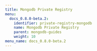 ```yaml
---
title: Mongodb Private Registry
menu:
  docs_0.8.0-beta.2:
    identifier: private-registry-mongodb
    name: Mongodb Private Registry
    parent: mongodb-guides
    weight: 10
menu_name: docs_0.8.0-beta.2
---
```

